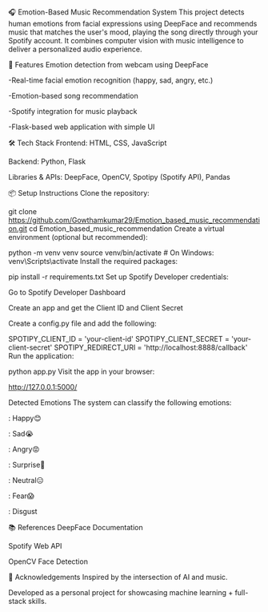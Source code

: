🎧 Emotion-Based Music Recommendation System
This project detects human emotions from facial expressions using DeepFace and recommends music that matches the user's mood, playing the song directly through your Spotify account. It combines computer vision with music intelligence to deliver a personalized audio experience.

🚀 Features
Emotion detection from webcam using DeepFace

-Real-time facial emotion recognition (happy, sad, angry, etc.)

-Emotion-based song recommendation

-Spotify integration for music playback

-Flask-based web application with simple UI

🛠️ Tech Stack
Frontend: HTML, CSS, JavaScript

Backend: Python, Flask

Libraries & APIs: DeepFace, OpenCV, Spotipy (Spotify API), Pandas

📦 Setup Instructions
Clone the repository:

git clone https://github.com/Gowthamkumar29/Emotion_based_music_recommendation.git
 cd Emotion_based_music_recommendation
Create a virtual environment (optional but recommended):


python -m venv venv
source venv/bin/activate  # On Windows: venv\Scripts\activate
Install the required packages:


pip install -r requirements.txt
Set up Spotify Developer credentials:

Go to Spotify Developer Dashboard

Create an app and get the Client ID and Client Secret

Create a config.py file and add the following:


SPOTIPY_CLIENT_ID = 'your-client-id'
SPOTIPY_CLIENT_SECRET = 'your-client-secret'
SPOTIPY_REDIRECT_URI = 'http://localhost:8888/callback'
Run the application:


python app.py
Visit the app in your browser:

http://127.0.0.1:5000/

Detected Emotions
The system can classify the following emotions:

: Happy😊

: Sad😭

: Angry😡

: Surprise🤯

: Neutral😑

: Fear😱

: Disgust

📚 References
DeepFace Documentation

Spotify Web API

OpenCV Face Detection

🙌 Acknowledgements
Inspired by the intersection of AI and music.

Developed as a personal project for showcasing machine learning + full-stack skills.

